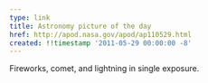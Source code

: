```yaml
---
type: link
title: Astronomy picture of the day
href: http://apod.nasa.gov/apod/ap110529.html
created: !!timestamp '2011-05-29 00:00:00 -8'
---
```

Fireworks, comet, and lightning in single exposure.
